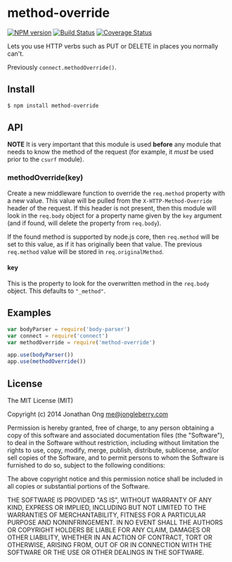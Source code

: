 # method-override

[![NPM version](https://badge.fury.io/js/method-override.svg)](http://badge.fury.io/js/method-override)
[![Build Status](https://travis-ci.org/expressjs/method-override.svg?branch=master)](https://travis-ci.org/expressjs/method-override)
[![Coverage Status](https://img.shields.io/coveralls/expressjs/method-override.svg?branch=master)](https://coveralls.io/r/expressjs/method-override)

Lets you use HTTP verbs such as PUT or DELETE in places you normally can't.

Previously `connect.methodOverride()`.

## Install

```sh
$ npm install method-override
```

## API

**NOTE** It is very important that this module is used **before** any module that
needs to know the method of the request (for example, it _must_ be used prior to
the `csurf` module).

### methodOverride(key)

Create a new middleware function to override the `req.method` property with a new
value. This value will be pulled from the `X-HTTP-Method-Override` header of the
request. If this header is not present, then this module will look in the `req.body`
object for a property name given by the `key` argument (and if found, will delete
the property from `req.body`).

If the found method is supported by node.js core, then `req.method` will be set to
this value, as if it has originally been that value. The previous `req.method`
value will be stored in `req.originalMethod`.

#### key

This is the property to look for the overwritten method in the `req.body` object.
This defaults to `"_method"`.

## Examples

```js
var bodyParser = require('body-parser')
var connect = require('connect')
var methodOverride = require('method-override')

app.use(bodyParser())
app.use(methodOverride())
```

## License

The MIT License (MIT)

Copyright (c) 2014 Jonathan Ong me@jongleberry.com

Permission is hereby granted, free of charge, to any person obtaining a copy
of this software and associated documentation files (the "Software"), to deal
in the Software without restriction, including without limitation the rights
to use, copy, modify, merge, publish, distribute, sublicense, and/or sell
copies of the Software, and to permit persons to whom the Software is
furnished to do so, subject to the following conditions:

The above copyright notice and this permission notice shall be included in
all copies or substantial portions of the Software.

THE SOFTWARE IS PROVIDED "AS IS", WITHOUT WARRANTY OF ANY KIND, EXPRESS OR
IMPLIED, INCLUDING BUT NOT LIMITED TO THE WARRANTIES OF MERCHANTABILITY,
FITNESS FOR A PARTICULAR PURPOSE AND NONINFRINGEMENT. IN NO EVENT SHALL THE
AUTHORS OR COPYRIGHT HOLDERS BE LIABLE FOR ANY CLAIM, DAMAGES OR OTHER
LIABILITY, WHETHER IN AN ACTION OF CONTRACT, TORT OR OTHERWISE, ARISING FROM,
OUT OF OR IN CONNECTION WITH THE SOFTWARE OR THE USE OR OTHER DEALINGS IN
THE SOFTWARE.
